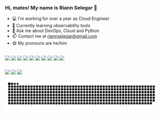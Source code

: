 <link rel="stylesheet" href="https://cdn.jsdelivr.net/gh/devicons/devicon@v2.15.1/devicon.min.css">
          

### Hi, mates! My name is Riann Selegar 👋

- 💻 I'm working for over a year as Cloud Engineer
- 🌱 Currently learning observability tools
- 💬 Ask me about DevOps, Cloud and Python 
- 📫 Contact me at riannselegar@gmail.com
- 😄 My pronouns are he/him


<div style="display: inline_block"><br>
    <img align="center" height=64 src="https://cdn.jsdelivr.net/gh/devicons/devicon/icons/argocd/argocd-original.svg"/>
    <img align="center" height=64 src="https://cdn.jsdelivr.net/gh/devicons/devicon/icons/amazonwebservices/amazonwebservices-plain-wordmark.svg"/>
    <img align="center" height=64 src="https://cdn.jsdelivr.net/gh/devicons/devicon/icons/bash/bash-plain.svg"/>
    <img align="center" height=64 src="https://cdn.jsdelivr.net/gh/devicons/devicon/icons/circleci/circleci-plain.svg"/>
    <img align="center" height=64 src="https://cdn.jsdelivr.net/gh/devicons/devicon/icons/docker/docker-original.svg"/>
    <img align="center" height=64 src="https://cdn.jsdelivr.net/gh/devicons/devicon/icons/kubernetes/kubernetes-plain.svg" />
    <img align="center" height=64 src="https://cdn.jsdelivr.net/gh/devicons/devicon/icons/linux/linux-original.svg"/>
    <img align="center" height=64 src="https://cdn.jsdelivr.net/gh/devicons/devicon/icons/nginx/nginx-original.svg"/>
    <img align="center" height=64 src="https://cdn.jsdelivr.net/gh/devicons/devicon/icons/python/python-original.svg" />
    <img align="center" height=64 src="https://cdn.jsdelivr.net/gh/devicons/devicon/icons/terraform/terraform-original.svg"/>
</div>

##

<div>
    <a href = "mailto:riannselegar@gmail.com"><img src="https://img.shields.io/badge/-Gmail-%23333?style=for-the-badge&logo=gmail&logoColor=white" target="_blank"></a>
    <a href="https://instagram.com/riannselegar" target="_blank"><img src="https://img.shields.io/badge/-Instagram-%23E4405F?style=for-the-badge&logo=instagram&logoColor=white" target="_blank"></a>
    <a href="https://www.linkedin.com/in/riannselegar" target="_blank"><img src="https://img.shields.io/badge/-LinkedIn-%230077B5?style=for-the-badge&logo=linkedin&logoColor=white" target="_blank"></a> 

![Snake animation](https://github.com/riannselegar/riannselegar/blob/output/github-contribution-grid-snake.svg)

</div>